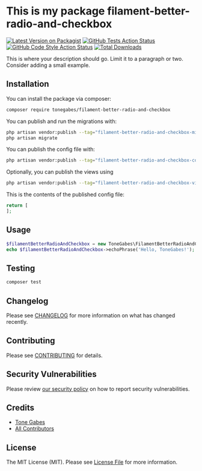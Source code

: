 # This is my package filament-better-radio-and-checkbox

[![Latest Version on Packagist](https://img.shields.io/packagist/v/tonegabes/filament-better-radio-and-checkbox.svg?style=flat-square)](https://packagist.org/packages/tonegabes/filament-better-radio-and-checkbox)
[![GitHub Tests Action Status](https://img.shields.io/github/actions/workflow/status/tonegabes/filament-better-radio-and-checkbox/run-tests.yml?branch=main&label=tests&style=flat-square)](https://github.com/tonegabes/filament-better-radio-and-checkbox/actions?query=workflow%3Arun-tests+branch%3Amain)
[![GitHub Code Style Action Status](https://img.shields.io/github/actions/workflow/status/tonegabes/filament-better-radio-and-checkbox/fix-php-code-style-issues.yml?branch=main&label=code%20style&style=flat-square)](https://github.com/tonegabes/filament-better-radio-and-checkbox/actions?query=workflow%3A"Fix+PHP+code+styling"+branch%3Amain)
[![Total Downloads](https://img.shields.io/packagist/dt/tonegabes/filament-better-radio-and-checkbox.svg?style=flat-square)](https://packagist.org/packages/tonegabes/filament-better-radio-and-checkbox)



This is where your description should go. Limit it to a paragraph or two. Consider adding a small example.

## Installation

You can install the package via composer:

```bash
composer require tonegabes/filament-better-radio-and-checkbox
```

You can publish and run the migrations with:

```bash
php artisan vendor:publish --tag="filament-better-radio-and-checkbox-migrations"
php artisan migrate
```

You can publish the config file with:

```bash
php artisan vendor:publish --tag="filament-better-radio-and-checkbox-config"
```

Optionally, you can publish the views using

```bash
php artisan vendor:publish --tag="filament-better-radio-and-checkbox-views"
```

This is the contents of the published config file:

```php
return [
];
```

## Usage

```php
$filamentBetterRadioAndCheckbox = new ToneGabes\FilamentBetterRadioAndCheckbox();
echo $filamentBetterRadioAndCheckbox->echoPhrase('Hello, ToneGabes!');
```

## Testing

```bash
composer test
```

## Changelog

Please see [CHANGELOG](CHANGELOG.md) for more information on what has changed recently.

## Contributing

Please see [CONTRIBUTING](.github/CONTRIBUTING.md) for details.

## Security Vulnerabilities

Please review [our security policy](../../security/policy) on how to report security vulnerabilities.

## Credits

- [Tone Gabes](https://github.com/tonegabes)
- [All Contributors](../../contributors)

## License

The MIT License (MIT). Please see [License File](LICENSE.md) for more information.
